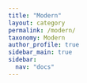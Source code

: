 ```yaml
---
title: "Modern"
layout: category
permalink: /modern/
taxonomy: Modern
author_profile: true
sidebar_main: true
sidebar:
  nav: "docs"
---
```

